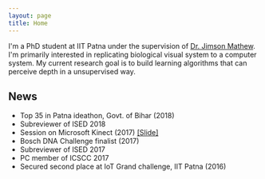 ```yaml
---
layout: page
title: Home
---
```


I'm a PhD student at IIT Patna under the supervision of [Dr. Jimson Mathew](https://www.iitp.ac.in/index.php/departments/engineering/computer-science-a-engineering/people/faculty/1502-dr-jimson-mathew.html). I'm primarily interested in replicating biological visual system to a computer system. My current research goal is to build learning algorithms that can perceive depth in a unsupervised way.

## News

* Top 35 in Patna ideathon, Govt. of Bihar (2018)
* Subreviewer of ISED 2018
* Session on Microsoft Kinect (2017) [[Slide]](https://drive.google.com/open?id=1p61ZeACxnCZI3NgO7dgDJBDj5aCoMIzD)
* Bosch DNA Challenge finalist (2017)
* Subreviewer of ISED 2017
* PC member of ICSCC 2017
* Secured second place at IoT Grand challenge, IIT Patna (2016)